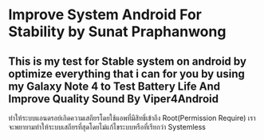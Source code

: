 ﻿# Improve System Android For Stability by Sunat Praphanwong
This is my test for Stable system on android by optimize everything that i can for you by using my Galaxy Note 4 to Test Battery Life And Improve Quality Sound By Viper4Android 
----------------------------------------------------------------------------------------
ทำให้ระบบแอนดรอย์เกิดความเสถียรโดยใช้แอพที่มีสิทธิ์เข้าถึง Root(Permission Require) เราจะพยายามทำให้ระบบเสถียรที่สุดโดยไม่แก้ไขระบบหรือที่เรียกว่า Systemless	